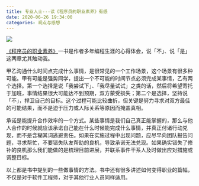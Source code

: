 ```yaml
---
title: 专业人士---读《程序员的职业素养》有感
date: 2020-06-26 19:34:00
categories: 观点与感想
---
```

![](https://gitee.com/yejinzhan/images/raw/master/20200822230947.png)

[《程序员的职业素养》](https://book.douban.com/subject/11614538/)一书是作者多年编程生涯的心得体会，说「不」、说「是」这两章尤其触动我。

甲乙沟通什么时间点完成什么事情，是很常见的一个工作场景，这个场景有很多种可能。甲有可能是强势同学，提出一个不可能的时间节点必须完成某事情，乙有两个选择。第一个选择是说「我尝试下」、「我尽量试试」之类的话，然后将希望寄托于加班，事情结果很大可能达不到预期，双方蒙受损失；第二个是选择，坚持说「不」，捍卫自己的目标。这个过程可能比较曲折，但关键是努力寻求对双方最佳的可能结果，而不是迫于压力或人际关系等原因而掩盖真相。

承诺是能提升合作效率的一个方式。某些事情是我们自己真正能掌握的，那么与他人合作的时候就应该承诺自己能在什么时候能完成什么事情，并真正付诸行动兑现，而不是含糊其词逃避责任。如果在实施过程中出现问题，应尽早向团队报告问题，寻求帮忙，不要错失队友帮助的良机，导致承诺无法兑现。如果确实错失了修补的良机那么我们能做的是梳理目前进展，并联系事件干系人及时做出应对措施或调整目标。

以上都是书中提到的一些做事情的方法。书中还有很多讲述如何变得职业的篇幅，不仅是对于软件工程师，对于其他行业人员同样适用。

